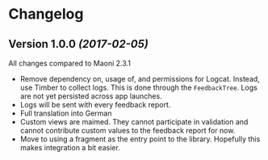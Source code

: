 # Changelog

## Version 1.0.0 *(2017-02-05)*
All changes compared to Maoni 2.3.1

- Remove dependency on, usage of, and permissions for Logcat. Instead, use Timber to collect logs.
This is done through the `FeedbackTree`. Logs are not yet persisted across app launches.
- Logs will be sent with every feedback report.
- Full translation into German
- Custom views are maimed. They cannot participate in validation and cannot contribute custom values
to the feedback report for now.
- Move to using a fragment as the entry point to the library. Hopefully this makes integration a bit
easier.